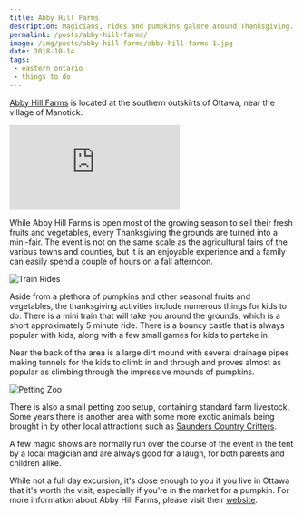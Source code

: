 ```yaml
---
title: Abby Hill Farms
description: Magicians, rides and pumpkins galore around Thanksgiving.
permalink: /posts/abby-hill-farms/
image: /img/posts/abby-hill-farms/abby-hill-farms-1.jpg
date: 2018-10-14
tags:
 - eastern ontario
 - things to do
---
```


[Abby Hill Farms](https://www.abbyhillfarms.com/ "Abby Hill Farms") is located at the southern outskirts of Ottawa, near the village of Manotick.


<div class="google-map">
<iframe title="Google Map" src="https://www.google.com/maps/embed?pb=!1m18!1m12!1m3!1d2810.5159301837107!2d-75.71959228457862!3d45.21713017909882!2m3!1f0!2f0!3f0!3m2!1i1024!2i768!4f13.1!3m3!1m2!1s0x4ccde493e7cbba35%3A0x3c0d1d3f52744748!2sAbby+Hill+Farms!5e0!3m2!1sen!2sca!4v1564282210884!5m2!1sen!2sca" frameborder="0" style="border:0" allowfullscreen></iframe>
</div>


While Abby Hill Farms is open most of the growing season to sell their fresh fruits and vegetables, every Thanksgiving the grounds are turned into a mini-fair. The event is not on the same scale as the agricultural fairs of the various towns and counties, but it is an enjoyable experience and a family can easily spend a couple of hours on a fall afternoon.


![Train Rides](/img/posts/abby-hill-farms/abby-hill-farms-2.jpg "Train Rides")


Aside from a plethora of pumpkins and other seasonal fruits and vegetables, the thanksgiving activities include numerous things for kids to do. There is a mini train that will take you around the grounds, which is a short approximately 5 minute ride. There is a bouncy castle that is always popular with kids, along with a few small games for kids to partake in. 

Near the back of the area is a large dirt mound with several drainage pipes making tunnels for the kids to climb in and through and proves almost as popular as climbing through the impressive mounds of pumpkins.


![Petting Zoo](/img/posts/abby-hill-farms/abby-hill-farms-3.jpg "Petting Zoo")


There is also a small petting zoo setup, containing standard farm livestock. Some years there is another area with some more exotic animals being brought in by other local attractions such as [Saunders Country Critters](/posts/saunders-country-critters/ "Saunders Country Critters"). 

A few magic shows are normally run over the course of the event in the tent by a local magician and are always good for a laugh, for both parents and children alike. 

While not a full day excursion, it's close enough to you if you live in Ottawa that it's worth the visit, especially if you're in the market for a pumpkin. For more information about Abby Hill Farms, please visit their [website](https://www.abbyhillfarms.com/ "Abby Hill Farms").